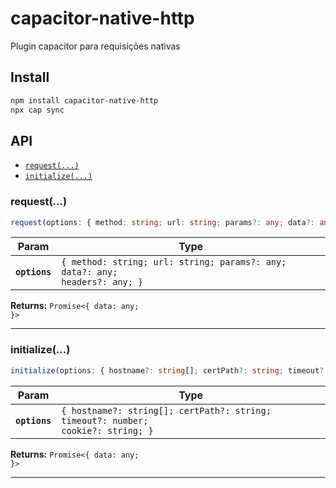 # capacitor-native-http

Plugin capacitor para requisições nativas

## Install

```bash
npm install capacitor-native-http
npx cap sync
```

## API

<docgen-index>

* [`request(...)`](#request)
* [`initialize(...)`](#initialize)

</docgen-index>

<docgen-api>
<!--Update the source file JSDoc comments and rerun docgen to update the docs below-->

### request(...)

```typescript
request(options: { method: string; url: string; params?: any; data?: any; headers?: any; }) => Promise<{ data: any; }>
```

| Param         | Type                                                                                   |
| ------------- | -------------------------------------------------------------------------------------- |
| **`options`** | <code>{ method: string; url: string; params?: any; data?: any; headers?: any; }</code> |

**Returns:** <code>Promise&lt;{ data: any; }&gt;</code>

--------------------


### initialize(...)

```typescript
initialize(options: { hostname?: string[]; certPath?: string; timeout?: number; cookie?: string; }) => Promise<{ data: any; }>
```

| Param         | Type                                                                                        |
| ------------- | ------------------------------------------------------------------------------------------- |
| **`options`** | <code>{ hostname?: string[]; certPath?: string; timeout?: number; cookie?: string; }</code> |

**Returns:** <code>Promise&lt;{ data: any; }&gt;</code>

--------------------

</docgen-api>
